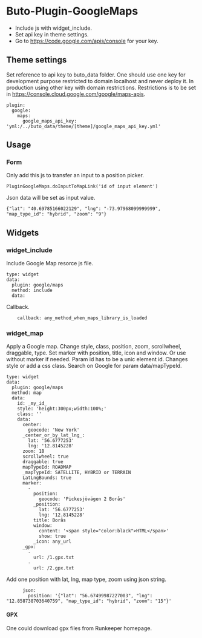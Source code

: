 # Buto-Plugin-GoogleMaps

<ul>
<li>Include js with widget_include.</li>
<li>Set api key in theme settings.</li>
<li>Go to <a href="https://code.google.com/apis/console">https://code.google.com/apis/console</a> for your key.</li>
</ul>

<a name="key_0"></a>

## Theme settings

<p>Set reference to api key to buto_data folder.
One should use one key for development purpose restricted to domain localhost and never deploy it.
In production using other key with domain restrictions.
Restrictions is to be set in <a href="https://console.cloud.google.com/google/maps-apis">https://console.cloud.google.com/google/maps-apis</a>. </p>
<pre><code>plugin:
  google:
    maps:
      google_maps_api_key: 'yml:/../buto_data/theme/[theme]/google_maps_api_key.yml'</code></pre>

<a name="key_1"></a>

## Usage



<a name="key_1_0"></a>

### Form

<p>Only add this js to transfer an input to a position picker.</p>
<pre><code>PluginGoogleMaps.doInputToMapLink('id of input element')</code></pre>
<p>Json data will be set as input value. </p>
<pre><code>{"lat": "40.69785166022129", "lng": "-73.97968099999999", "map_type_id": "hybrid", "zoom": "9"}</code></pre>

<a name="key_2"></a>

## Widgets



<a name="key_2_0"></a>

### widget_include

<p>Include Google Map resorce js file.</p>
<pre><code>type: widget
data:
  plugin: google/maps
  method: include
  data:</code></pre>
<p>Callback.</p>
<pre><code>    callback: any_method_when_maps_library_is_loaded</code></pre>

<a name="key_2_1"></a>

### widget_map

<p>Apply a Google map. 
Change style, class, position, zoom, scrollwheel, draggable, type. Set marker with position, title, icon and window. 
Or use without marker if needed.
Param id has to be a unic element id. 
Changes style or add a css class. 
Search on Google for param data/mapTypeId.</p>
<pre><code>type: widget
data:
  plugin: google/maps
  method: map
  data:
    id: _my_id_
    style: 'height:300px;width:100%;'
    class: ''
    data:
      center:
        geocode: 'New York'
      _center_or_by_lat_lng_:
        lat: '56.6777253'
        lng: '12.8145228'
      zoom: 18
      scrollwheel: true
      draggable: true
      mapTypeId: ROADMAP
      _mapTypeId: SATELLITE, HYBRID or TERRAIN
      LatLngBounds: true
      marker:
        -
          position:
            geocode: 'Pickesjövägen 2 Borås'
          _position:
            lat: '56.6777253'
            lng: '12.8145228'
          title: Borås
          window:
            content: '&lt;span style="color:black"&gt;HTML&lt;/span&gt;'
            show: true
          _icon: any_url
      _gpx:
        -
          url: /1.gpx.txt
        -
          url: /2.gpx.txt</code></pre>
<p>Add one position with lat, lng, map type, zoom using json string.</p>
<pre><code>      json:
        position: '{"lat": "56.67499987227003", "lng": "12.858738703640759", "map_type_id": "hybrid", "zoom": "15"}'</code></pre>

<a name="key_2_1_0"></a>

#### GPX

<p>One could download gpx files from Runkeeper homepage.</p>

